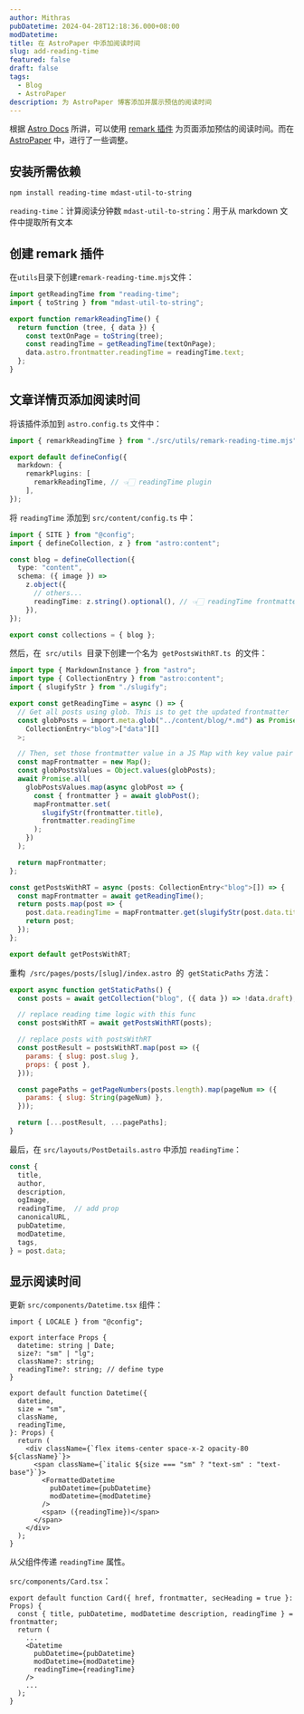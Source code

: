 ```yaml
---
author: Mithras
pubDatetime: 2024-04-28T12:18:36.000+08:00
modDatetime: 
title: 在 AstroPaper 中添加阅读时间
slug: add-reading-time
featured: false
draft: false
tags:
  - Blog
  - AstroPaper
description: 为 AstroPaper 博客添加并展示预估的阅读时间
---
```



根据 [Astro Docs](https://docs.astro.build/en/recipes/reading-time/) 所讲，可以使用 [remark 插件](https://github.com/remarkjs/remark) 为页面添加预估的阅读时间。而在 [AstroPaper](https://github.com/satnaing/astro-paper) 中，进行了一些调整。

## 安装所需依赖

```shell
npm install reading-time mdast-util-to-string
```

`reading-time`：计算阅读分钟数
`mdast-util-to-string`：用于从 markdown 文件中提取所有文本

## 创建 remark 插件

在`utils`目录下创建`remark-reading-time.mjs`文件：

```js
import getReadingTime from "reading-time";
import { toString } from "mdast-util-to-string";

export function remarkReadingTime() {
  return function (tree, { data }) {
    const textOnPage = toString(tree);
    const readingTime = getReadingTime(textOnPage);
    data.astro.frontmatter.readingTime = readingTime.text;
  };
}
```

## 文章详情页添加阅读时间

将该插件添加到 `astro.config.ts` 文件中：

```ts
import { remarkReadingTime } from "./src/utils/remark-reading-time.mjs";

export default defineConfig({
  markdown: {
    remarkPlugins: [
      remarkReadingTime, // 👈🏻 readingTime plugin
    ],
});
```

将 `readingTime` 添加到 `src/content/config.ts` 中：

```ts
import { SITE } from "@config";
import { defineCollection, z } from "astro:content";

const blog = defineCollection({
  type: "content",
  schema: ({ image }) =>
    z.object({
      // others...
      readingTime: z.string().optional(), // 👈🏻 readingTime frontmatter
    }),
});

export const collections = { blog };
```

然后，在  `src/utils`  目录下创建一个名为  `getPostsWithRT.ts`  的文件：

```ts
import type { MarkdownInstance } from "astro";
import type { CollectionEntry } from "astro:content";
import { slugifyStr } from "./slugify";

export const getReadingTime = async () => {
  // Get all posts using glob. This is to get the updated frontmatter
  const globPosts = import.meta.glob("../content/blog/*.md") as Promise<
    CollectionEntry<"blog">["data"][]
  >;

  // Then, set those frontmatter value in a JS Map with key value pair
  const mapFrontmatter = new Map();
  const globPostsValues = Object.values(globPosts);
  await Promise.all(
    globPostsValues.map(async globPost => {
      const { frontmatter } = await globPost();
      mapFrontmatter.set(
        slugifyStr(frontmatter.title),
        frontmatter.readingTime
      );
    })
  );

  return mapFrontmatter;
};

const getPostsWithRT = async (posts: CollectionEntry<"blog">[]) => {
  const mapFrontmatter = await getReadingTime();
  return posts.map(post => {
    post.data.readingTime = mapFrontmatter.get(slugifyStr(post.data.title));
    return post;
  });
};

export default getPostsWithRT;
```

重构  `/src/pages/posts/[slug]/index.astro`  的  `getStaticPaths` 方法：

```js
export async function getStaticPaths() {
  const posts = await getCollection("blog", ({ data }) => !data.draft);

  // replace reading time logic with this func
  const postsWithRT = await getPostsWithRT(posts);

  // replace posts with postsWithRT
  const postResult = postsWithRT.map(post => ({
    params: { slug: post.slug },
    props: { post },
  }));

  const pagePaths = getPageNumbers(posts.length).map(pageNum => ({
    params: { slug: String(pageNum) },
  }));

  return [...postResult, ...pagePaths];
}
```

最后，在 `src/layouts/PostDetails.astro` 中添加 `readingTime`：

```js
const {
  title,
  author,
  description,
  ogImage,
  readingTime,  // add prop
  canonicalURL,
  pubDatetime,
  modDatetime,
  tags,
} = post.data;
```

## 显示阅读时间

更新 `src/components/Datetime.tsx` 组件：

```tsx
import { LOCALE } from "@config";

export interface Props {
  datetime: string | Date;
  size?: "sm" | "lg";
  className?: string;
  readingTime?: string; // define type
}

export default function Datetime({
  datetime,
  size = "sm",
  className,
  readingTime,
}: Props) {
  return (
    <div className={`flex items-center space-x-2 opacity-80 ${className}`}>
      <span className={`italic ${size === "sm" ? "text-sm" : "text-base"}`}>
        <FormattedDatetime
          pubDatetime={pubDatetime}
          modDatetime={modDatetime}
        />
        <span> ({readingTime})</span>
      </span>
    </div>
  );
}
```

从父组件传递 `readingTime` 属性。

`src/components/Card.tsx`：

```tsx
export default function Card({ href, frontmatter, secHeading = true }: Props) {
  const { title, pubDatetime, modDatetime description, readingTime } = frontmatter;
  return (
    ...
    <Datetime
      pubDatetime={pubDatetime}
      modDatetime={modDatetime}
      readingTime={readingTime}
    />
    ...
  );
}
```
